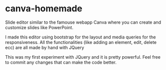 # canva-homemade
Slide editor similar to the famouse webapp Canva where you can create and customize slides like PowerPoint.

I made this editor using bootstrap for the layout and media queries for the responsiveness.
All the functionalities (like adding an element, edit, delete ecc) are all made by hand with JQuery

This was my first experiment with JQuery and it is pretty powerful.
Feel free to commit any changes that can make the code better.



